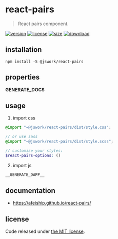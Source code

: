 # react-pairs
> React pairs component.

[![version][version-image]][version-url]
[![license][license-image]][license-url]
[![size][size-image]][size-url]
[![download][download-image]][download-url]

## installation
```shell
npm install -S @jswork/react-pairs
```

## properties
__GENERATE_DOCS__

## usage
1. import css
  ```scss
  @import "~@jswork/react-pairs/dist/style.css";

  // or use sass
  @import "~@jswork/react-pairs/dist/style.scss";

  // customize your styles:
  $react-pairs-options: ()
  ```
2. import js
  ```js
__GENERATE_DAPP__
  ```

## documentation
- https://afeiship.github.io/react-pairs/


## license
Code released under [the MIT license](https://github.com/afeiship/react-pairs/blob/master/LICENSE.txt).

[version-image]: https://img.shields.io/npm/v/@jswork/react-pairs
[version-url]: https://npmjs.org/package/@jswork/react-pairs

[license-image]: https://img.shields.io/npm/l/@jswork/react-pairs
[license-url]: https://github.com/afeiship/react-pairs/blob/master/LICENSE.txt

[size-image]: https://img.shields.io/bundlephobia/minzip/@jswork/react-pairs
[size-url]: https://github.com/afeiship/react-pairs/blob/master/dist/react-pairs.min.js

[download-image]: https://img.shields.io/npm/dm/@jswork/react-pairs
[download-url]: https://www.npmjs.com/package/@jswork/react-pairs
